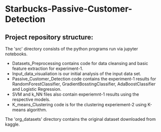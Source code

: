 # Starbucks-Passive-Customer-Detection
## Project repository structure:
The 'src' directory consists of the python programs run via jupyter notebooks.
* Datasets_Preprocessing contains code for data cleansing and basic feature extraction for experiment-1.
* Input_data_visualiation is our initial analysis of the input data set.
* Passive_Customer_Detection code contains the experiment-1 results for RandomForestClassifier, GradientBosstingClassifier, AdaBoostClassifier and Logistic Regression.
* SVM and k_NN files also contain experiemnt-1 results using the respective models.
* K_means_Clustering code is for the clustering experiement-2 using K-means algorithm.

The 'org_datasets' directory contains the original dataset downloaded from kaggle.
